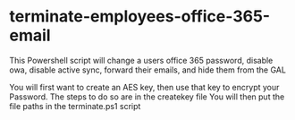 # terminate-employees-office-365-email
This Powershell script will change a users office 365 password, disable owa,  disable active sync, forward their emails, and hide them from the GAL

You will first want to create an AES key, then use that key to encrypt your Password. The steps to do so are in the createkey file 
You will then put the file paths in the terminate.ps1 script 
